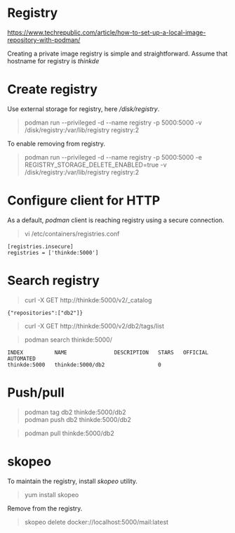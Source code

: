 # Registry 

https://www.techrepublic.com/article/how-to-set-up-a-local-image-repository-with-podman/


Creating a private image registry is simple and straightforward. Assume that hostname for registry is *thinkde*

# Create registry

Use external storage for registry, here */disk/registry*.

> podman run --privileged -d --name registry -p 5000:5000  -v /disk/registry:/var/lib/registry  registry:2<br>

To enable removing from registry.<br>

> podman run --privileged -d --name registry -p 5000:5000 -e REGISTRY_STORAGE_DELETE_ENABLED=true  -v /disk/registry:/var/lib/registry registry:2

# Configure client for HTTP

As a default, *podman* client is reaching registry using a secure connection.

> vi /etc/containers/registries.conf
```
[registries.insecure]
registries = ['thinkde:5000']
```

# Search registry

> curl -X GET http://thinkde:5000/v2/_catalog<br>
```
{"repositories":["db2"]}
```
> curl -X GET http://thinkde:5000/v2/db2/tags/list

> podman search thinkde:5000/
```
INDEX          NAME               DESCRIPTION   STARS   OFFICIAL   AUTOMATED
thinkde:5000   thinkde:5000/db2                 0                  
```
# Push/pull

> podman tag db2 thinkde:5000/db2<br>
> podman push db2 thinkde:5000/db2<br>

>  podman pull thinkde:5000/db2<br>

# skopeo

To maintain the registry, install *skopeo* utility.

> yum install skopeo<br>

Remove from the registry.<br>

>  skopeo delete docker://localhost:5000/mail:latest<br>
